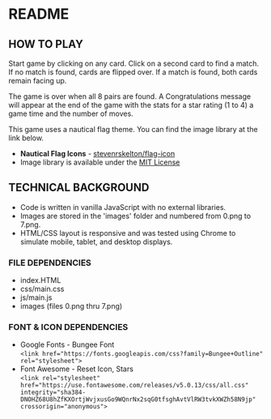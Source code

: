 # README

## HOW TO PLAY
Start game by clicking on any card.  Click on a second card to find a match.  If no match is found, cards are flipped over.  If a match is found, both cards remain facing up.

The game is over when all 8 pairs are found.  A Congratulations message will appear at the end of the game with the stats for a star rating (1 to 4) a game time and the number of moves.

This game uses a nautical flag theme.  You can find the image library at the link below.
* __Nautical Flag Icons__ - [stevenrskelton/flag-icon](https://github.com/stevenrskelton/flag-icon)
* Image library is available under the [MIT License](https://opensource.org/licenses/MIT)

## TECHNICAL BACKGROUND
* Code is written in vanilla JavaScript with no external libraries.  
* Images are stored in the 'images' folder and numbered from 0.png to 7.png.
* HTML/CSS layout is responsive and was tested using Chrome to simulate mobile, tablet, and desktop displays.

### FILE DEPENDENCIES
* index.HTML
* css/main.css
* js/main.js
* images (files 0.png thru 7.png)

### FONT & ICON DEPENDENCIES
* Google Fonts - Bungee Font\
 `<link href="https://fonts.googleapis.com/css?family=Bungee+Outline" rel="stylesheet">`
* Font Awesome - Reset Icon, Stars\
`<link rel="stylesheet" href="https://use.fontawesome.com/releases/v5.0.13/css/all.css" integrity="sha384-DNOHZ68U8hZfKXOrtjWvjxusGo9WQnrNx2sqG0tfsghAvtVlRW3tvkXWZh58N9jp" crossorigin="anonymous">`
